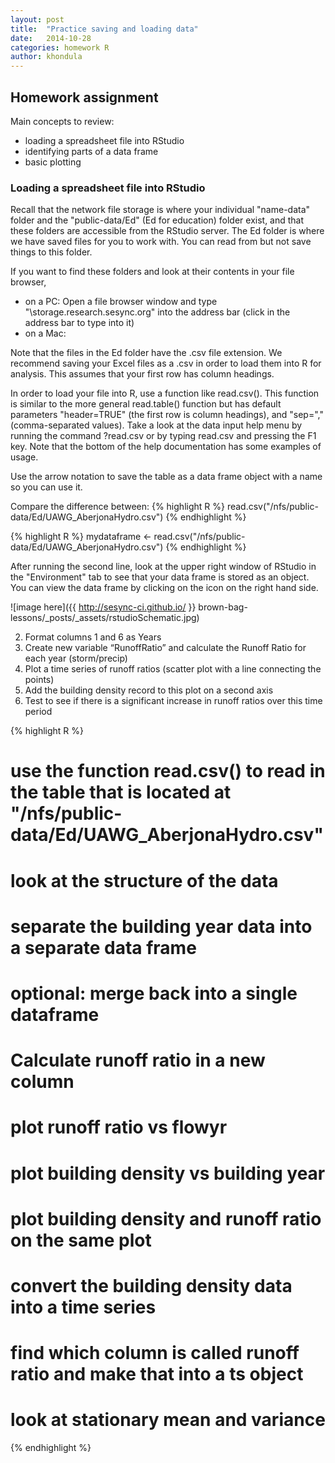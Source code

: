 ```yaml
---
layout: post
title:  "Practice saving and loading data"
date:   2014-10-28
categories: homework R
author: khondula
---
```


## Homework assignment

Main concepts to review:

* loading a spreadsheet file into RStudio
* identifying parts of a data frame
* basic plotting

### Loading a spreadsheet file into RStudio

Recall that the network file storage is where your individual "name-data" folder and the "public-data/Ed" (Ed for education) folder exist, and that these folders are accessible from the RStudio server. The Ed folder is where we have saved files for you to work with. You can read from but not save things to this folder. 

If you want to find these folders and look at their contents in your file browser,
* on a PC: Open a file browser window and type "\\storage.research.sesync.org" into the address bar (click in the address bar to type into it)
* on a Mac:

Note that the files in the Ed folder have the .csv file extension. We recommend saving your Excel files as a .csv in order to load them into R for analysis. This assumes that your first row has column headings.

In order to load your file into R, use a function like read.csv(). This function is similar to the more general read.table() function but has default parameters "header=TRUE" (the first row is column headings), and "sep="," (comma-separated values). Take a look at the data input help menu by running the command ?read.csv or by typing read.csv and pressing the F1 key. Note that the bottom of the help documentation has some examples of usage. 

Use the arrow notation to save the table as a data frame object with a name so you can use it. 

Compare the difference between:
{% highlight R %}
read.csv("/nfs/public-data/Ed/UAWG_AberjonaHydro.csv")
{% endhighlight %}

{% highlight R %}
mydataframe <- read.csv("/nfs/public-data/Ed/UAWG_AberjonaHydro.csv")
{% endhighlight %}

After running the second line, look at the upper right window of RStudio in the "Environment" tab to see that your data frame is stored as an object. You can view the data frame by clicking on the icon on the right hand side. 

![image here]({{ http://sesync-ci.github.io/ }} brown-bag-lessons/_posts/_assets/rstudioSchematic.jpg)

2. Format columns 1 and 6 as Years
3. Create new variable “RunoffRatio” and calculate the Runoff Ratio for each year (storm/precip)
4. Plot a time series of runoff ratios (scatter plot with a line connecting the points)
5. Add the building density record to this plot on a second axis
6. Test to see if there is a significant increase in runoff ratios over this time period

 {% highlight R %}

# use the function read.csv() to read in the table that is located at "/nfs/public-data/Ed/UAWG_AberjonaHydro.csv"

# look at the structure of the data 

# separate the building year data into a separate data frame

# optional: merge back into a single dataframe

# Calculate runoff ratio in a new column 

# plot runoff ratio vs flowyr 

# plot building density vs building year

# plot building density and runoff ratio on the same plot

# convert the building density data into a time series

# find which column is called runoff ratio and make that into a ts object

# look at stationary mean and variance

{% endhighlight %}

